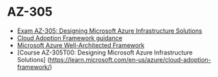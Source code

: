 # AZ-305

* [Exam AZ-305: Designing Microsoft Azure Infrastructure Solutions](https://learn.microsoft.com/en-us/credentials/certifications/exams/az-305/)
* [Cloud Adoption Framework guidance](https://learn.microsoft.com/en-us/azure/cloud-adoption-framework/)
* [Microsoft Azure Well-Architected Framework](https://learn.microsoft.com/en-us/azure/well-architected/)
* [Course AZ-305T00: Designing Microsoft Azure Infrastructure Solutions] (https://learn.microsoft.com/en-us/azure/cloud-adoption-framework/)
